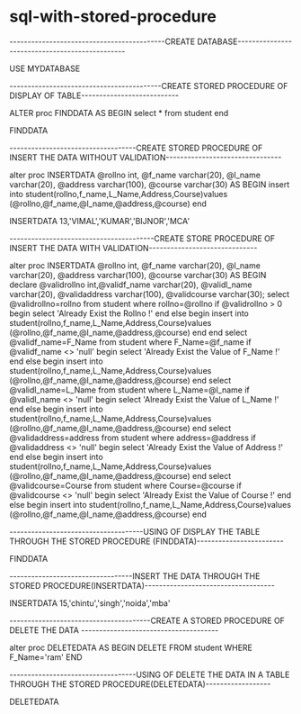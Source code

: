 # sql-with-stored-procedure




-------------------------------------------CREATE DATABASE-----------------------------------------------

USE MYDATABASE

------------------------------------------CREATE STORED PROCEDURE OF DISPLAY OF TABLE---------------------------

ALTER proc FINDDATA
AS
BEGIN
select * from student
end


FINDDATA

-----------------------------------CREATE STORED PROCEDURE OF INSERT THE DATA WITHOUT VALIDATION--------------------------------

alter proc INSERTDATA
@rollno int,
@f_name varchar(20),
@l_name varchar(20),
@address varchar(100),
@course varchar(30)
AS
BEGIN
insert into student(rollno,f_name,L_Name,Address,Course)values
(@rollno,@f_name,@l_name,@address,@course)
end


INSERTDATA  13,'VIMAL','KUMAR','BIJNOR','MCA'

----------------------------------------CREATE STORE PROCEDURE OF INSERT THE DATA WITH VALIDATION------------------------------

alter proc INSERTDATA
@rollno int,
@f_name varchar(20),
@l_name varchar(20),
@address varchar(100),
@course varchar(30)
AS
BEGIN
declare @validrollno int,@validf_name varchar(20),
@validl_name varchar(20),
@validaddress varchar(100),
@validcourse varchar(30);
select @validrollno=rollno  from student  where  rollno=@rollno 
if @validrollno > 0
begin 
select  'Already Exist the Rollno !'
end
else
begin
insert into student(rollno,f_name,L_Name,Address,Course)values
(@rollno,@f_name,@l_name,@address,@course)
end
end
select @validf_name=F_Name from student  where  F_Name=@f_name
if @validf_name <> 'null'
begin 
select  'Already Exist the Value of F_Name !'
end
else
begin
insert into student(rollno,f_name,L_Name,Address,Course)values
(@rollno,@f_name,@l_name,@address,@course)
end
select @validl_name=L_Name from student  where  L_Name=@l_name
if @validl_name <> 'null'
begin 
select  'Already Exist the Value of L_Name !'
end
else
begin
insert into student(rollno,f_name,L_Name,Address,Course)values
(@rollno,@f_name,@l_name,@address,@course)
end
select @validaddress=address from student where  address=@address
if @validaddress <> 'null'
begin 
select  'Already Exist the Value of Address !'
end
else
begin
insert into student(rollno,f_name,L_Name,Address,Course)values
(@rollno,@f_name,@l_name,@address,@course)
end
select @validcourse=Course from student  where  Course=@course
if @validcourse <> 'null'
begin 
select  'Already Exist the Value of Course !'
end
else
begin
insert into student(rollno,f_name,L_Name,Address,Course)values
(@rollno,@f_name,@l_name,@address,@course)
end

-------------------------------------USING OF DISPLAY THE TABLE THROUGH THE STORED PROCEDURE (FINDDATA)------------------------

FINDDATA

----------------------------------INSERT THE DATA THROUGH THE STORED PROCEDURE(INSERTDATA)------------------------------------

INSERTDATA 15,'chintu','singh','noida','mba'

---------------------------------------CREATE A STORED PROCEDURE OF DELETE THE DATA --------------------------------------

alter proc DELETEDATA
AS
BEGIN
DELETE  FROM student WHERE F_Name='ram'
END

-----------------------------------USING OF DELETE THE DATA IN A TABLE THROUGH THE STORED PROCEDURE(DELETEDATA)------------------

DELETEDATA
